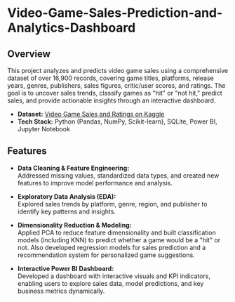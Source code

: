 # Video-Game-Sales-Prediction-and-Analytics-Dashboard

## Overview

This project analyzes and predicts video game sales using a comprehensive dataset of over 16,900 records, covering game titles, platforms, release years, genres, publishers, sales figures, critic/user scores, and ratings. The goal is to uncover sales trends, classify games as "hit" or "not hit," predict sales, and provide actionable insights through an interactive dashboard.

- **Dataset:** [Video Game Sales and Ratings on Kaggle](https://www.kaggle.com/datasets/thedevastator/video-game-sales-and-ratings/data)
- **Tech Stack:** Python (Pandas, NumPy, Scikit-learn), SQLite, Power BI, Jupyter Notebook

## Features

- **Data Cleaning & Feature Engineering:**  
  Addressed missing values, standardized data types, and created new features to improve model performance and analysis.

- **Exploratory Data Analysis (EDA):**  
  Explored sales trends by platform, genre, region, and publisher to identify key patterns and insights.

- **Dimensionality Reduction & Modeling:**  
  Applied PCA to reduce feature dimensionality and built classification models (including KNN) to predict whether a game would be a "hit" or not. Also developed regression models for sales prediction and a recommendation system for personalized game suggestions.

- **Interactive Power BI Dashboard:**  
  Developed a dashboard with interactive visuals and KPI indicators, enabling users to explore sales data, model predictions, and key business metrics dynamically.
